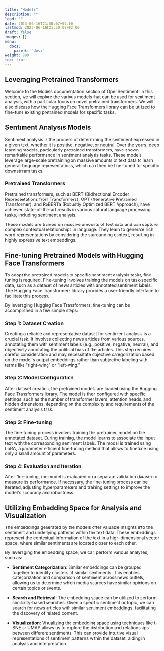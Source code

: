 ```yaml
---
title: "Models"
description: ""
lead: ""
date: 2023-06-16T21:50:07+02:00
lastmod: 2023-06-16T21:50:07+02:00
draft: false
images: []
menu:
  docs:
    parent: "docs"
weight: 999
toc: true
---
```


## Leveraging Pretrained Transformers

Welcome to the Models documentation section of OpenSentiment! In this section, we will explore the various models that can be used for sentiment analysis, with a particular focus on novel pretrained transformers. We will also discuss how the Hugging Face Transformers library can be utilized to fine-tune existing pretrained models for specific tasks.

## Sentiment Analysis Models

Sentiment analysis is the process of determining the sentiment expressed in a given text, whether it is positive, negative, or neutral. Over the years, deep learning models, particularly pretrained transformers, have shown remarkable performance in sentiment analysis tasks. These models leverage large-scale pretraining on massive amounts of text data to learn general language representations, which can then be fine-tuned for specific downstream tasks.

### Pretrained Transformers

Pretrained transformers, such as BERT (Bidirectional Encoder Representations from Transformers), GPT (Generative Pretrained Transformer), and RoBERTa (Robustly Optimized BERT Approach), have achieved state-of-the-art results in various natural language processing tasks, including sentiment analysis.

These models are trained on massive amounts of text data and can capture complex contextual relationships in language. They learn to generate rich word representations by considering the surrounding context, resulting in highly expressive text embeddings.

## Fine-tuning Pretrained Models with Hugging Face Transformers

To adapt the pretrained models to specific sentiment analysis tasks, fine-tuning is required. Fine-tuning involves training the models on task-specific data, such as a dataset of news articles with annotated sentiment labels. The Hugging Face Transformers library provides a user-friendly interface to facilitate this process.

By leveraging Hugging Face Transformers, fine-tuning can be accomplished in a few simple steps:

### Step 1: Dataset Creation

Creating a reliable and representative dataset for sentiment analysis is a crucial task. It involves collecting news articles from various sources, annotating them with sentiment labels (e.g., positive, negative, neutral), and objectively annotating the political bias of the articles. This step requires careful consideration and may necessitate objective categorization based on the model's output embeddings rather than subjective labeling with terms like "right-wing" or "left-wing."

### Step 2: Model Configuration

After dataset creation, the pretrained models are loaded using the Hugging Face Transformers library. The model is then configured with specific settings, such as the number of transformer layers, attention heads, and hidden dimensions, depending on the complexity and requirements of the sentiment analysis task.

### Step 3: Fine-tuning

The fine-tuning process involves training the pretrained model on the annotated dataset. During training, the model learns to associate the input text with the corresponding sentiment labels. The model is trained using LoRA, a parameter efficient fine-tuning method that allows to finetune using only a small amount of parameters.

### Step 4: Evaluation and Iteration

After fine-tuning, the model is evaluated on a separate validation dataset to measure its performance. If necessary, the fine-tuning process can be iterated, adjusting hyperparameters and training settings to improve the model's accuracy and robustness.

## Utilizing Embedding Space for Analysis and Visualization

The embeddings generated by the models offer valuable insights into the sentiment and underlying patterns within the text data. These embeddings represent the contextual information of the text in a high-dimensional vector space, where similar sentiments are located closer to each other.

By leveraging the embedding space, we can perform various analyses, such as:

- **Sentiment Categorization**: Similar embeddings can be grouped together to identify clusters of similar sentiments. This enables categorization and comparison of sentiment across news outlets, allowing us to determine which media sources have similar opinions on certain topics or events.

- **Search and Retrieval**: The embedding space can be utilized to perform similarity-based searches. Given a specific sentiment or topic, we can search for news articles with similar sentiment embeddings, facilitating the discovery of related content.

- **Visualization**: Visualizing the embedding space using techniques like t-SNE or UMAP allows us to explore the distribution and relationships between different sentiments. This can provide intuitive visual representations of sentiment patterns within the dataset, aiding in analysis and interpretation.